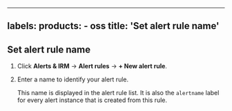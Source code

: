 -----

## labels: products: - oss title: 'Set alert rule name'

## Set alert rule name

1. Click **Alerts & IRM** -\> **Alert rules** -\> **+ New alert rule**.

2. Enter a name to identify your alert rule.
   
   This name is displayed in the alert rule list. It is also the `alertname` label for every alert instance that is created from this rule.
